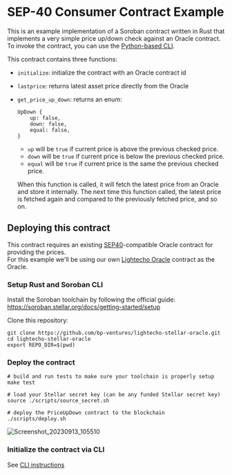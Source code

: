 # SEP-40 Consumer Contract Example

This is an example implementation of a Soroban contract written in Rust that
implements a very simple price up/down check against an Oracle contract.  
To invoke the contract, you can use the [Python-based CLI](./cli).

This contract contains three functions:

- `initialize`: initialize the contract with an Oracle contract id
- `lastprice`: returns latest asset price directly from the Oracle
- `get_price_up_down`: returns an enum:

  ```
  UpDown {
      up: false,
      down: false,
      equal: false,
  }
  ```

  - `up` will be `true` if current price is above the previous checked price.
  - `down` will be `true` if current price is below the previous checked price.
  - `equal` will be `true` if current price is the same the previous checked price.

  When this function is called, it will fetch the latest price from an Oracle
  and store it internally. The next time this function called, the latest price
  is fetched again and compared to the previously fetched price, and so on.

## Deploying this contract

This contract requires an existing [SEP40](https://github.com/stellar/stellar-protocol/blob/master/ecosystem/sep-0040.md)-compatible Oracle contract for providing the prices.  
For this example we'll be using our own [Lightecho Oracle](https://github.com/bp-ventures/lightecho-stellar-oracle/tree/trunk/oracle-onchain/sep40/contract) contract as the Oracle.

### Setup Rust and Soroban CLI

Install the Soroban toolchain by following the official guide:  
https://soroban.stellar.org/docs/getting-started/setup

Clone this repository:

```
git clone https://github.com/bp-ventures/lightecho-stellar-oracle.git
cd lightecho-stellar-oracle
export REPO_DIR=$(pwd)
```


### Deploy the contract

```
# build and run tests to make sure your toolchain is properly setup
make test

# load your Stellar secret key (can be any funded Stellar secret key)
source ./scripts/source_secret.sh

# deploy the PriceUpDown contract to the blockchain
./scripts/deploy.sh
```

![Screenshot_20230913_105510](https://github.com/bp-ventures/lightecho-stellar-oracle/assets/26092447/a4156733-cd57-4265-805a-20af12ab38ec)


### Initialize the contract via CLI

See [CLI instructions](./cli/README.md)
